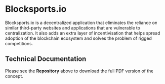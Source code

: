 # Blocksports.io

Blocksports.io is a decentralized application that eliminates the reliance on similar third-party websites and applications that are vulnerable to centralization. It also adds an extra layer of incentivisation that helps spread adoption of the blockchain ecosystem and solves the problem of rigged competitions.


## Technical Documentation

Please see the **Repository** above to download the full PDF version of the concept. 




